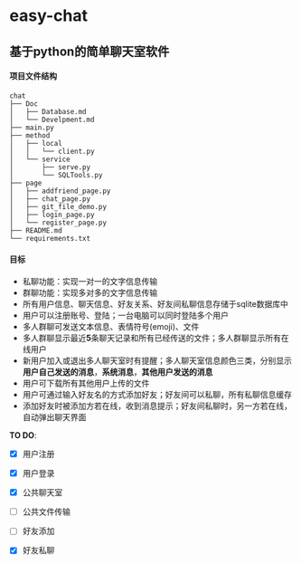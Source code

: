 # easy-chat

## 基于python的简单聊天室软件

#### 项目文件结构

```
chat
├── Doc
│   ├── Database.md
│   └── Develpment.md
├── main.py
├── method
│   ├── local
│   │   └── client.py
│   └── service
│       ├── serve.py
│       └── SQLTools.py
├── page
│   ├── addfriend_page.py
│   ├── chat_page.py
│   ├── git_file_demo.py
│   ├── login_page.py
│   └── register_page.py
├── README.md
└── requirements.txt
```



#### 目标

- 私聊功能：实现一对一的文字信息传输
- 群聊功能：实现多对多的文字信息传输
- 所有用户信息、聊天信息、好友关系、好友间私聊信息存储于sqlite数据库中
- 用户可以注册账号、登陆；一台电脑可以同时登陆多个用户
- 多人群聊可发送文本信息、表情符号(emoji)、文件
- 多人群聊显示最近**5**条聊天记录和所有已经传送的文件；多人群聊显示所有在线用户
- 新用户加入或退出多人聊天室时有提醒；多人聊天室信息颜色三类，分别显示**用户自己发送的消息**，**系统消息**，**其他用户发送的消息**
- 用户可下载所有其他用户上传的文件
- 用户可通过输入好友名的方式添加好友；好友间可以私聊，所有私聊信息缓存
- 添加好友时被添加方若在线，收到消息提示；好友间私聊时，另一方若在线，自动弹出聊天界面



**TO DO**:

- [x] 用户注册
- [x] 用户登录
- [x] 公共聊天室
- [ ] 公共文件传输
- [ ] 好友添加
- [x] 好友私聊

